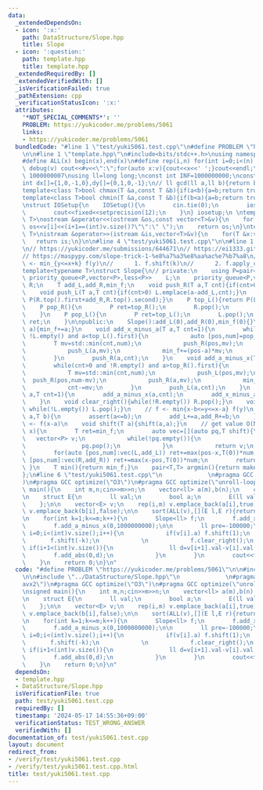 ```yaml
---
data:
  _extendedDependsOn:
  - icon: ':x:'
    path: DataStructure/Slope.hpp
    title: Slope
  - icon: ':question:'
    path: template.hpp
    title: template.hpp
  _extendedRequiredBy: []
  _extendedVerifiedWith: []
  _isVerificationFailed: true
  _pathExtension: cpp
  _verificationStatusIcon: ':x:'
  attributes:
    '*NOT_SPECIAL_COMMENTS*': ''
    PROBLEM: https://yukicoder.me/problems/5061
    links:
    - https://yukicoder.me/problems/5061
  bundledCode: "#line 1 \"test/yuki5061.test.cpp\"\n#define PROBLEM \"https://yukicoder.me/problems/5061\"\
    \n\n#line 1 \"template.hpp\"\n#include<bits/stdc++.h>\nusing namespace std;\n\
    #define ALL(x) begin(x),end(x)\n#define rep(i,n) for(int i=0;i<(n);i++)\n#define\
    \ debug(v) cout<<#v<<\":\";for(auto x:v){cout<<x<<' ';}cout<<endl;\n#define mod\
    \ 1000000007\nusing ll=long long;\nconst int INF=1000000000;\nconst ll LINF=1001002003004005006ll;\n\
    int dx[]={1,0,-1,0},dy[]={0,1,0,-1};\n// ll gcd(ll a,ll b){return b?gcd(b,a%b):a;}\n\
    template<class T>bool chmax(T &a,const T &b){if(a<b){a=b;return true;}return false;}\n\
    template<class T>bool chmin(T &a,const T &b){if(b<a){a=b;return true;}return false;}\n\
    \nstruct IOSetup{\n    IOSetup(){\n        cin.tie(0);\n        ios::sync_with_stdio(0);\n\
    \        cout<<fixed<<setprecision(12);\n    }\n} iosetup;\n \ntemplate<typename\
    \ T>\nostream &operator<<(ostream &os,const vector<T>&v){\n    for(int i=0;i<(int)v.size();i++)\
    \ os<<v[i]<<(i+1==(int)v.size()?\"\":\" \");\n    return os;\n}\ntemplate<typename\
    \ T>\nistream &operator>>(istream &is,vector<T>&v){\n    for(T &x:v)is>>x;\n \
    \   return is;\n}\n\n#line 4 \"test/yuki5061.test.cpp\"\n\n#line 1 \"DataStructure/Slope.hpp\"\
    \n// https://yukicoder.me/submissions/644671\n// https://ei1333.github.io/library/structure/others/slope-queue.hpp\n\
    // https://maspypy.com/slope-trick-1-%e8%a7%a3%e8%aa%ac%e7%b7%a8\n// ex)\n// f(x)\
    \ <- min_{y<=x+k} f(y)\n//      1. f.shift(k)\n//      2. f.apply_cumulative_min()\n\
    template<typename T>\nstruct Slope{\n// private:\n    using P=pair<T,T>;\n   \
    \ priority_queue<P,vector<P>,less<P>>    L;\n    priority_queue<P,vector<P>,greater<P>>\
    \ R;\n    T add_L,add_R,min_f;\n    void push_R(T a,T cnt){if(cnt>0) R.emplace(a-add_R,cnt);}\n\
    \    void push_L(T a,T cnt){if(cnt>0) L.emplace(a-add_L,cnt);}\n    P top_R(){return\
    \ P(R.top().first+add_R,R.top().second);}\n    P top_L(){return P(L.top().first+add_L,L.top().second);}\n\
    \    P pop_R(){\n        P ret=top_R();\n        R.pop();\n        return ret;\n\
    \    }\n    P pop_L(){\n        P ret=top_L();\n        L.pop();\n        return\
    \ ret;\n    }\n\npublic:\n    Slope():add_L(0),add_R(0),min_f(0){}\n    void add_all(T\
    \ a){min_f+=a;}\n    void add_x_minus_a(T a,T cnt=1){\n        while(cnt>0 and\
    \ !L.empty() and a<top_L().first){\n            auto [pos,num]=pop_L();\n    \
    \        T mv=std::min(cnt,num);\n            push_R(pos,mv);\n            push_L(pos,num-mv);\n\
    \            push_L(a,mv);\n            min_f+=(pos-a)*mv;\n            cnt-=mv;\n\
    \        }\n        push_R(a,cnt);\n    }\n    void add_a_minus_x(T a,T cnt=1){\n\
    \        while(cnt>0 and !R.empty() and a>top_R().first){\n            auto [pos,num]=pop_R();\n\
    \            T mv=std::min(cnt,num);\n            push_L(pos,mv);\n          \
    \  push_R(pos,num-mv);\n            push_R(a,mv);\n            min_f+=(a-pos)*mv;\n\
    \            cnt-=mv;\n        }\n        push_L(a,cnt);\n    }\n    void add_abs(T\
    \ a,T cnt=1){\n        add_a_minus_x(a,cnt);\n        add_x_minus_a(a,cnt);\n\
    \    }\n    void clear_right(){while(!R.empty()) R.pop();}\n    void clear_left(){\
    \ while(!L.empty()) L.pop();}\n    // f <- min{x-b<=y<=x-a} f(y)\n    void shift(T\
    \ a,T b){\n        assert(a<=b);\n        add_L+=a,add_R+=b;\n    }\n    // f(x)\
    \ <- f(x-a)\n    void shift(T a){shift(a,a);}\n    // get value O(N)\n    T operator()(T\
    \ x){\n        T ret=min_f;\n        auto vec=[](auto pq,T shift){\n         \
    \   vector<P> v;\n            while(!pq.empty()){\n                v.emplace_back(pq.top().first+shift,pq.top().second);\n\
    \                pq.pop();\n            }\n            return v;\n        };\n\
    \        for(auto [pos,num]:vec(L,add_L)) ret+=max(pos-x,T(0))*num;\n        for(auto\
    \ [pos,num]:vec(R,add_R)) ret+=max(x-pos,T(0))*num;\n        return ret;\n   \
    \ }\n    T min(){return min_f;}\n    pair<T,T> argmin(){return make_pair(P(top_L().first,top_R().first));}\n\
    };\n#line 6 \"test/yuki5061.test.cpp\"\n             \n#pragma GCC target(\"avx2\"\
    )\n#pragma GCC optimize(\"O3\")\n#pragma GCC optimize(\"unroll-loops\")\n\nsigned\
    \ main(){\n    int m,n;cin>>m>>n;\n    vector<ll> a(m),b(n);\n    cin>>a>>b;\n\
    \n    struct E{\n        ll val;\n        bool a;\n        E(ll val,bool a):val(val),a(a){}\n\
    \    };\n\n    vector<E> v;\n    rep(i,m) v.emplace_back(a[i],true);\n    rep(i,n)\
    \ v.emplace_back(b[i],false);\n\n    sort(ALL(v),[](E l,E r){return l.val<r.val;});\n\
    \n    for(int k=1;k<=m;k++){\n        Slope<ll> f;\n        f.add_x_minus_a(0,1000000000);\n\
    \        f.add_a_minus_x(0,1000000000);\n\n        ll pre=-100000;\n        for(int\
    \ i=0;i<(int)v.size();i++){\n            if(v[i].a) f.shift(1);\n            else\
    \       f.shift(-k);\n            \n            f.clear_right();\n           \
    \ if(i+1<(int)v.size()){\n                ll d=v[i+1].val-v[i].val;\n        \
    \        f.add_abs(0,d);\n            }\n        }\n        cout<<f(0)<<endl;\n\
    \    }\n    return 0;\n}\n"
  code: "#define PROBLEM \"https://yukicoder.me/problems/5061\"\n\n#include \"../template.hpp\"\
    \n\n#include \"../DataStructure/Slope.hpp\"\n             \n#pragma GCC target(\"\
    avx2\")\n#pragma GCC optimize(\"O3\")\n#pragma GCC optimize(\"unroll-loops\")\n\
    \nsigned main(){\n    int m,n;cin>>m>>n;\n    vector<ll> a(m),b(n);\n    cin>>a>>b;\n\
    \n    struct E{\n        ll val;\n        bool a;\n        E(ll val,bool a):val(val),a(a){}\n\
    \    };\n\n    vector<E> v;\n    rep(i,m) v.emplace_back(a[i],true);\n    rep(i,n)\
    \ v.emplace_back(b[i],false);\n\n    sort(ALL(v),[](E l,E r){return l.val<r.val;});\n\
    \n    for(int k=1;k<=m;k++){\n        Slope<ll> f;\n        f.add_x_minus_a(0,1000000000);\n\
    \        f.add_a_minus_x(0,1000000000);\n\n        ll pre=-100000;\n        for(int\
    \ i=0;i<(int)v.size();i++){\n            if(v[i].a) f.shift(1);\n            else\
    \       f.shift(-k);\n            \n            f.clear_right();\n           \
    \ if(i+1<(int)v.size()){\n                ll d=v[i+1].val-v[i].val;\n        \
    \        f.add_abs(0,d);\n            }\n        }\n        cout<<f(0)<<endl;\n\
    \    }\n    return 0;\n}\n"
  dependsOn:
  - template.hpp
  - DataStructure/Slope.hpp
  isVerificationFile: true
  path: test/yuki5061.test.cpp
  requiredBy: []
  timestamp: '2024-05-17 14:55:36+09:00'
  verificationStatus: TEST_WRONG_ANSWER
  verifiedWith: []
documentation_of: test/yuki5061.test.cpp
layout: document
redirect_from:
- /verify/test/yuki5061.test.cpp
- /verify/test/yuki5061.test.cpp.html
title: test/yuki5061.test.cpp
---
```

